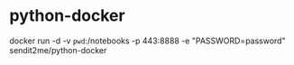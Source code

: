 # python-docker

docker run -d -v `pwd`:/notebooks -p 443:8888 -e "PASSWORD=password" sendit2me/python-docker
